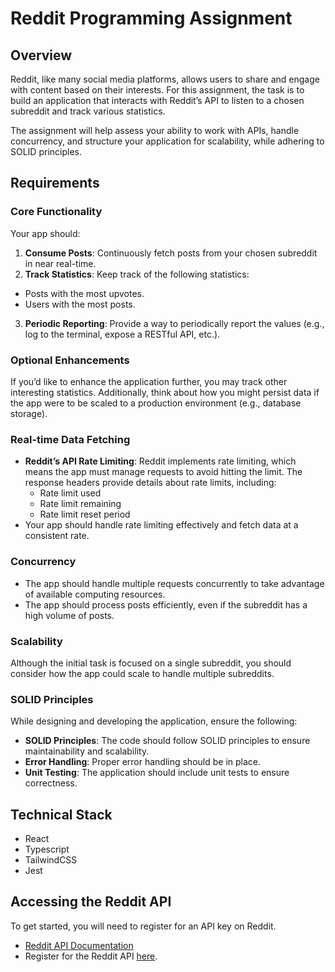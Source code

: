 # Reddit Programming Assignment

## Overview

Reddit, like many social media platforms, allows users to share and engage with content based on their interests. For this assignment, the task is to build an application that interacts with Reddit’s API to listen to a chosen subreddit and track various statistics.

The assignment will help assess your ability to work with APIs, handle concurrency, and structure your application for scalability, while adhering to SOLID principles.

## Requirements

### Core Functionality

Your app should:

1. **Consume Posts**: Continuously fetch posts from your chosen subreddit in near real-time.
2. **Track Statistics**: Keep track of the following statistics:

- Posts with the most upvotes.
- Users with the most posts.

3. **Periodic Reporting**: Provide a way to periodically report the values (e.g., log to the terminal, expose a RESTful API, etc.).

### Optional Enhancements

If you’d like to enhance the application further, you may track other interesting statistics. Additionally, think about how you might persist data if the app were to be scaled to a production environment (e.g., database storage).

### Real-time Data Fetching

- **Reddit’s API Rate Limiting**: Reddit implements rate limiting, which means the app must manage requests to avoid hitting the limit. The response headers provide details about rate limits, including:
  - Rate limit used
  - Rate limit remaining
  - Rate limit reset period
- Your app should handle rate limiting effectively and fetch data at a consistent rate.

### Concurrency

- The app should handle multiple requests concurrently to take advantage of available computing resources.
- The app should process posts efficiently, even if the subreddit has a high volume of posts.

### Scalability

Although the initial task is focused on a single subreddit, you should consider how the app could scale to handle multiple subreddits.

### SOLID Principles

While designing and developing the application, ensure the following:

- **SOLID Principles**: The code should follow SOLID principles to ensure maintainability and scalability.
- **Error Handling**: Proper error handling should be in place.
- **Unit Testing**: The application should include unit tests to ensure correctness.

## Technical Stack

- React
- Typescript
- TailwindCSS
- Jest

## Accessing the Reddit API

To get started, you will need to register for an API key on Reddit.

- [Reddit API Documentation](https://www.reddit.com/wiki/api/)
- Register for the Reddit API [here](https://www.reddit.com/wiki/api/).
